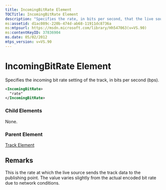 ```yaml
---
title: IncomingBitRate Element
TOCTitle: IncomingBitRate Element
description: "Specifies the rate, in bits per second, that the live source sends the track data to the publishing point."
ms:assetid: d1ac089c-220b-474d-ab68-11911dc8736a
ms:mtpsurl: https://msdn.microsoft.com/library/Hh547063(v=VS.90)
ms:contentKeyID: 37836904
ms.date: 05/02/2012
mtps_version: v=VS.90
---
```


# IncomingBitRate Element

Specifies the incoming bit rate setting of the track, in bits per second (bps).

```xml
<IncomingBitRate>
  "rate"
</IncomingBitRate>
```

### Child Elements

None.

### Parent Element

[Track Element](track-element.md)

## Remarks

This is the rate at which the live source sends the track data to the publishing point. The value varies slightly from the actual encoded bit rate due to network conditions.
